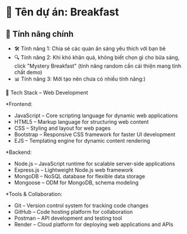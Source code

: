 # 📌 Tên dự án: Breakfast

## 🚀 Tính năng chính
- 🛠️ Tính năng 1: Chia sẻ các quán ăn sáng yêu thích với bạn bè
- 🔍 Tính năng 2: Khi khó khăn quá, không biết chọn gì cho bữa sáng, click "Mystery Breakfast" (tính năng random cần cải thiện mang tính chất demo)
- 📊 Tính năng 3: Mới tạo nên chưa có nhiều tính năng:)

🚀 Tech Stack – Web Development


*Frontend:
- JavaScript – Core scripting language for dynamic web applications
- HTML5 – Markup language for structuring web content
- CSS – Styling and layout for web pages
- Bootstrap – Responsive CSS framework for faster UI development
- EJS – Templating engine for dynamic content rendering
  
*Backend:
- Node.js – JavaScript runtime for scalable server-side applications
- Express.js – Lightweight Node.js web framework
- MongoDB – NoSQL database for flexible data storage
- Mongoose – ODM for MongoDB, schema modeling

  
*Tools & Collaboration:
- Git – Version control system for tracking code changes
- GitHub – Code hosting platform for collaboration
- Postman – API development and testing tool
- Render – Cloud platform for deploying web applications and APIs
